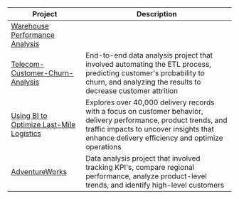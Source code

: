 | Project | Description |
|------------ | ------------|
|[Warehouse Performance Analysis]()||
| [Telecom-Customer-Churn-Analysis](https://github.com/ShaunJPartridge/Data-Analytics-Portfolio/tree/main/Python/Customer-Churn-Prediction-Project) | End-to-end data analysis project that involved automating the ETL process, predicting customer's probability to churn, and analyzing the results to decrease customer attrition |  
|[Using BI to Optimize Last-Mile Logistics](https://github.com/ShaunJPartridge/Data-Analytics-Portfolio/tree/main/Power%20BI/Using%20BI%20to%20Optimize%20Last-Mile%20Logistics) | Explores over 40,000 delivery records with a focus on customer behavior, delivery performance, product trends, and traffic impacts to uncover insights that enhance delivery efficiency and optimize operations |  
| [AdventureWorks](https://github.com/ShaunJPartridge/Data-Analytics-Portfolio/tree/main/Power%20BI/AdventureWorks) | Data analysis project that involved tracking KPI's, compare regional performance, analyze product-level trends, and identify high-level customers |
